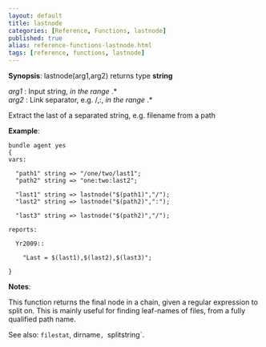 ```yaml
---
layout: default
title: lastnode
categories: [Reference, Functions, lastnode]
published: true
alias: reference-functions-lastnode.html
tags: [reference, functions, lastnode]
---
```




**Synopsis**: lastnode(arg1,arg2) returns type **string**

  
 *arg1* : Input string, *in the range* .\*   
 *arg2* : Link separator, e.g. /,:, *in the range* .\*   

Extract the last of a separated string, e.g. filename from a path

**Example**:  
   

```cf3
bundle agent yes
{
vars:

  "path1" string => "/one/two/last1";
  "path2" string => "one:two:last2";

  "last1" string => lastnode("$(path1)","/");
  "last2" string => lastnode("$(path2)",":");

  "last3" string => lastnode("$(path2)","/");

reports:

  Yr2009::

    "Last = $(last1),$(last2),$(last3)";

}
```

**Notes**:  
   

This function returns the final node in a chain, given a regular
expression to split on. This is mainly useful for finding leaf-names of
files, from a fully qualified path name.

See also: `filestat`, dirname`, `splitstring`.
